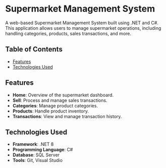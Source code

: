 # Supermarket Management System

A web-based Supermarket Management System built using .NET and C#. This application allows users to manage supermarket operations, including handling categories, products, sales transactions, and more.

## Table of Contents

- [Features](#features)
- [Technologies Used](#technologies-used)

## Features

- **Home**: Overview of the supermarket dashboard.
- **Sell**: Process and manage sales transactions.
- **Categories**: Manage product categories.
- **Products**: Handle product inventory.
- **Transactions**: View and manage transaction history.

## Technologies Used

- **Framework**: .NET 8 
- **Programming Language**: C#
- **Database**: SQL Server 
- **Tools**: Git, Visual Studio

